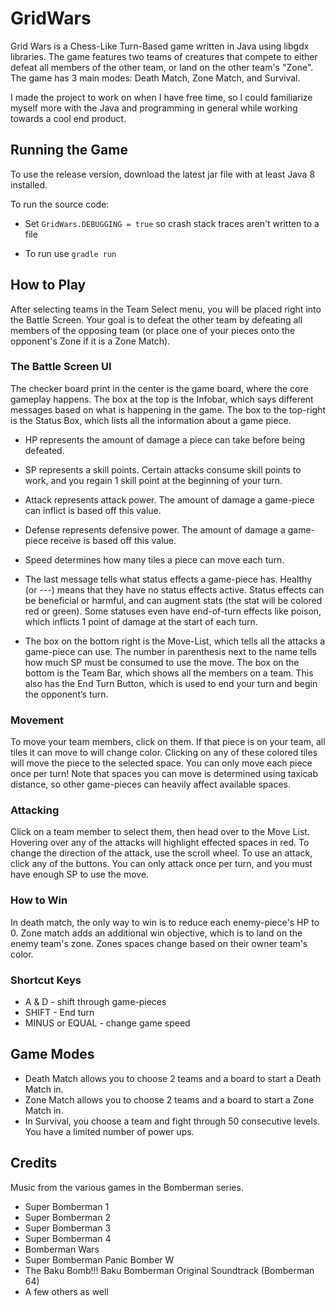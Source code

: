 # GridWars

Grid Wars is a Chess-Like Turn-Based game written in Java using libgdx libraries. The game features two teams of creatures that compete to either defeat all members of the other team, or land on the other team's "Zone". The game has 3 main modes: Death Match, Zone Match, and Survival.

I made the project to work on when I have free time, so I could familiarize myself more with the Java and programming in general while working towards a cool end product.

## Running the Game

To use the release version, download the latest jar file with at least Java 8 installed. 

To run the source code:
- Set ```GridWars.DEBUGGING = true``` so crash stack traces aren't written to a file

- To run use ```gradle run```


## How to Play

After selecting teams in the Team Select menu, you will be placed right into the Battle Screen. Your goal is to defeat the other team by defeating all members of the opposing team (or place one of your pieces onto the opponent's Zone if it is a Zone Match).

### The Battle Screen UI

The checker board print in the center is the game board, where the core gameplay happens. The box at the top is the Infobar, which says different messages based on what is happening in the game. The box to the top-right is the Status Box, which lists all the information about a game piece.

- HP represents the amount of damage a piece can take before being defeated.

- SP represents a skill points. Certain attacks consume skill points to work, and you regain 1 skill point at the beginning of your turn.

- Attack represents attack power. The amount of damage a game-piece can inflict is based off this value.

- Defense represents defensive power. The amount of damage a game-piece receive is based off this value.

- Speed determines how many tiles a piece can move each turn.

- The last message tells what status effects a game-piece has. Healthy (or ---) means that they have no status effects active. Status effects can be beneficial or harmful, and can augment stats (the stat will be colored red or green). Some statuses even have end-of-turn effects like poison, which inflicts 1 point of damage at the start of each turn.

- The box on the bottom right is the Move-List, which tells all the attacks a game-piece can use. The number in parenthesis next to the name tells how much SP must be consumed to use the move. The box on the bottom is the Team Bar, which shows all the members on a team. This also has the End Turn Button, which is used to end your turn and begin the opponent’s turn.

### Movement
To move your team members, click on them. If that piece is on your team, all tiles it can move to will change color. Clicking on any of these colored tiles will move the piece to the selected space. You can only move each piece once per turn! Note that spaces you can move is determined using taxicab distance, so other game-pieces can heavily affect available spaces.

### Attacking

Click on a team member to select them, then head over to the Move List. Hovering over any of the attacks will highlight effected spaces in red. To change the direction of the attack, use the scroll wheel. To use an attack, click any of the buttons. You can only attack once per turn, and you must have enough SP to use the move.

### How to Win

In death match, the only way to win is to reduce each enemy-piece's HP to 0.
Zone match adds an additional win objective, which is to land on the enemy team's zone. Zones spaces change based on their owner team's color. 

### Shortcut Keys

- A & D - shift through game-pieces
- SHIFT - End turn
- MINUS or EQUAL - change game speed

## Game Modes

- Death Match allows you to choose 2 teams and a board to start a Death Match in.
- Zone Match allows you to choose 2 teams and a board to start a Zone Match in.
- In Survival, you choose a team and fight through 50 consecutive levels. You have a limited number of power ups.

## Credits

Music from the various games in the Bomberman series.

- Super Bomberman 1
- Super Bomberman 2
- Super Bomberman 3
- Super Bomberman 4
- Bomberman Wars
- Super Bomberman Panic Bomber W
- The Baku Bomb!!! Baku Bomberman Original Soundtrack (Bomberman 64)
- A few others as well
